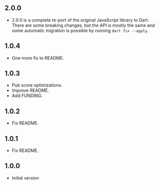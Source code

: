 ## 2.0.0

* 2.0.0 is a complete re-port of the original JavaScript library to Dart. There are some breaking changes, but the API is mostly the same and some automatic migration is possible by running `dart fix --apply`.

## 1.0.4

- One more fix to README.

## 1.0.3

- Pub score optimizations.
- Improve README.
- Add FUNDING.

## 1.0.2

- Fix README.

## 1.0.1

- Fix README.

## 1.0.0

- Initial version